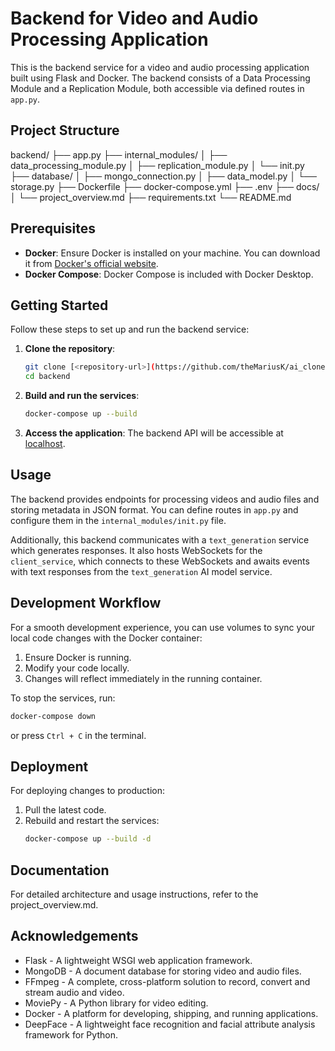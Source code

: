 # Backend for Video and Audio Processing Application

This is the backend service for a video and audio processing application built using Flask and Docker. The backend consists of a Data Processing Module and a Replication Module, both accessible via defined routes in `app.py`.

## Project Structure

backend/
├── app.py
├── internal_modules/
│ ├── data_processing_module.py
│ ├── replication_module.py
│ └── init.py
├── database/
│ ├── mongo_connection.py
│ ├── data_model.py
│ └── storage.py
├── Dockerfile
├── docker-compose.yml
├── .env
├── docs/
│ └── project_overview.md
├── requirements.txt
└── README.md

## Prerequisites

- **Docker**: Ensure Docker is installed on your machine. You can download it from [Docker's official website](https://www.docker.com/get-started).
- **Docker Compose**: Docker Compose is included with Docker Desktop.

## Getting Started

Follow these steps to set up and run the backend service:

1. **Clone the repository**:
   ```bash
   git clone [<repository-url>](https://github.com/theMariusK/ai_clone.git)
   cd backend
   ```

2. **Build and run the services**:
   ```bash
   docker-compose up --build
   ```

3. **Access the application**:
   The backend API will be accessible at [localhost](http://localhost:5000).

## Usage
The backend provides endpoints for processing videos and audio files and storing metadata in JSON format. You can define routes in `app.py` and configure them in the `internal_modules/init.py` file.

Additionally, this backend communicates with a `text_generation` service which generates responses. It also hosts WebSockets for the `client_service`, which connects to these WebSockets and awaits events with text responses from the `text_generation` AI model service.

## Development Workflow
For a smooth development experience, you can use volumes to sync your local code changes with the Docker container:

1. Ensure Docker is running.
2. Modify your code locally.
3. Changes will reflect immediately in the running container.

To stop the services, run:
```bash
docker-compose down
```
or press `Ctrl + C` in the terminal.

## Deployment
For deploying changes to production:

1. Pull the latest code.
2. Rebuild and restart the services:
   ```bash
   docker-compose up --build -d
   ```

## Documentation
For detailed architecture and usage instructions, refer to the project_overview.md.

## Acknowledgements
- Flask - A lightweight WSGI web application framework.
- MongoDB - A document database for storing video and audio files.
- FFmpeg - A complete, cross-platform solution to record, convert and stream audio and video.
- MoviePy - A Python library for video editing.
- Docker - A platform for developing, shipping, and running applications.
- DeepFace - A lightweight face recognition and facial attribute analysis framework for Python.